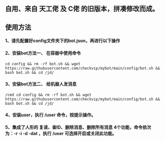 ## 自用、来自 天工佬 及 C佬 的旧版本，拼凑修改而成。 

## 使用方法

#### 1、请先配置好config文件夹下的bot.json，再进行以下操作


#### 2、安装bot方法一、 在容器中使用命令
```shell
cd config && rm -rf bot.sh && wget https://raw.githubusercontent.com/checkvip/mybot/main/config/bot.sh && bash bot.sh && cd /jd/
```
#### 3、安装bot方法二、 给机器人发消息
```text
/cmd cd config && rm -rf bot.sh && wget https://raw.githubusercontent.com/checkvip/mybot/main/config/bot.sh && bash bot.sh && cd /jd/
```

#### 4、安装user，执行 /user 命令，按提示操作。


#### 5、集成了人形的 复读、查ID、删除消息、删除所有消息 4个功能，命令依次为：-r -i -d -dat ，执行 /user 可选择开启或关闭此功能。


